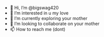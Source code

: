 - 👋 Hi, I’m @bigswag420
- 👀 I’m interested in u my love
- 🌱 I’m currently exploring your mother
- 💞️ I’m looking to collaborate on your mother
- 📫 How to reach me (dont)

<!---
bigswag420/bigswag420 is a ✨ special ✨ repository because its `README.md` (this file) appears on your GitHub profile.
You can click the Preview link to take a look at your changes.
--->
